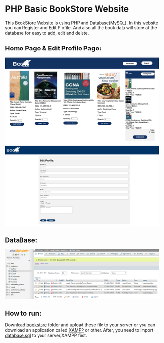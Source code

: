 # PHP Basic BookStore Website
This BookStore Website is using PHP and Database(MySQL). In this website you can Register and Edit Profile.
And also all the book data will store at the database for easy to add, edit and delete.

## Home Page & Edit Profile Page:
![HomePage](/HomePage&Cart.png)
![EditProfile](/editprofile.PNG)

## DataBase:
![Database](/db.PNG)

## How to run:
Download [bookstore](https://github.com/21CE023/BookStore_PHP.git) folder and upload these file to your server or you can download an application called
[XAMPP](https://www.apachefriends.org/index.html) or other. After, you need to import [database.sql](https://github.com/21CE023/BookStore_PHP/blob/master/bookstore/database.sql) to your server/XAMPP 
first.
